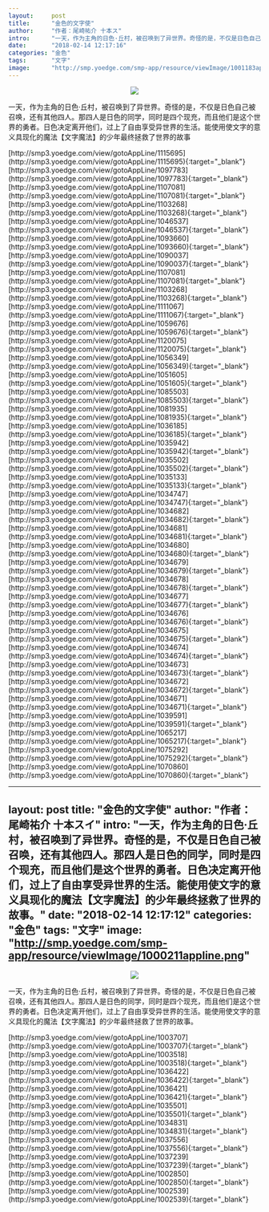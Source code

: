 ```yaml
---
layout:     post
title:      "金色的文字使"
author:     "作者：尾崎祐介 十本ス"
intro:      "一天，作为主角的日色·丘村，被召唤到了异世界。奇怪的是，不仅是日色自己被召唤，还有其他四人。那四人是日色的同学，同时是四个现充，而且他们是这个世界的勇者。日色决定离开他们，过上了自由享受异世界的生活。能使用使文字的意义具现化的魔法【文字魔法】的少年最终拯救了世界的故事"
date:       "2018-02-14 12:17:16"
categories: "金色"
tags:       "文字"
image:      "http://smp.yoedge.com/smp-app/resource/viewImage/1001183appline.png"
---
```

<div style="text-align: center">
<p><img src="http://smp.yoedge.com/smp-app/resource/viewImage/1001183appline.png"/></p>
</div>
<p class="post-meta">
<span>一天，作为主角的日色·丘村，被召唤到了异世界。奇怪的是，不仅是日色自己被召唤，还有其他四人。那四人是日色的同学，同时是四个现充，而且他们是这个世界的勇者。日色决定离开他们，过上了自由享受异世界的生活。能使用使文字的意义具现化的魔法【文字魔法】的少年最终拯救了世界的故事</span>
</p>
[http://smp3.yoedge.com/view/gotoAppLine/1115695](http://smp3.yoedge.com/view/gotoAppLine/1115695){:target="_blank"}
[http://smp3.yoedge.com/view/gotoAppLine/1097783](http://smp3.yoedge.com/view/gotoAppLine/1097783){:target="_blank"}
[http://smp3.yoedge.com/view/gotoAppLine/1107081](http://smp3.yoedge.com/view/gotoAppLine/1107081){:target="_blank"}
[http://smp3.yoedge.com/view/gotoAppLine/1103268](http://smp3.yoedge.com/view/gotoAppLine/1103268){:target="_blank"}
[http://smp3.yoedge.com/view/gotoAppLine/1046537](http://smp3.yoedge.com/view/gotoAppLine/1046537){:target="_blank"}
[http://smp3.yoedge.com/view/gotoAppLine/1093660](http://smp3.yoedge.com/view/gotoAppLine/1093660){:target="_blank"}
[http://smp3.yoedge.com/view/gotoAppLine/1090037](http://smp3.yoedge.com/view/gotoAppLine/1090037){:target="_blank"}
[http://smp3.yoedge.com/view/gotoAppLine/1107081](http://smp3.yoedge.com/view/gotoAppLine/1107081){:target="_blank"}
[http://smp3.yoedge.com/view/gotoAppLine/1103268](http://smp3.yoedge.com/view/gotoAppLine/1103268){:target="_blank"}
[http://smp3.yoedge.com/view/gotoAppLine/1111067](http://smp3.yoedge.com/view/gotoAppLine/1111067){:target="_blank"}
[http://smp3.yoedge.com/view/gotoAppLine/1059676](http://smp3.yoedge.com/view/gotoAppLine/1059676){:target="_blank"}
[http://smp3.yoedge.com/view/gotoAppLine/1120075](http://smp3.yoedge.com/view/gotoAppLine/1120075){:target="_blank"}
[http://smp3.yoedge.com/view/gotoAppLine/1056349](http://smp3.yoedge.com/view/gotoAppLine/1056349){:target="_blank"}
[http://smp3.yoedge.com/view/gotoAppLine/1051605](http://smp3.yoedge.com/view/gotoAppLine/1051605){:target="_blank"}
[http://smp3.yoedge.com/view/gotoAppLine/1085503](http://smp3.yoedge.com/view/gotoAppLine/1085503){:target="_blank"}
[http://smp3.yoedge.com/view/gotoAppLine/1081935](http://smp3.yoedge.com/view/gotoAppLine/1081935){:target="_blank"}
[http://smp3.yoedge.com/view/gotoAppLine/1036185](http://smp3.yoedge.com/view/gotoAppLine/1036185){:target="_blank"}
[http://smp3.yoedge.com/view/gotoAppLine/1035942](http://smp3.yoedge.com/view/gotoAppLine/1035942){:target="_blank"}
[http://smp3.yoedge.com/view/gotoAppLine/1035502](http://smp3.yoedge.com/view/gotoAppLine/1035502){:target="_blank"}
[http://smp3.yoedge.com/view/gotoAppLine/1035133](http://smp3.yoedge.com/view/gotoAppLine/1035133){:target="_blank"}
[http://smp3.yoedge.com/view/gotoAppLine/1034747](http://smp3.yoedge.com/view/gotoAppLine/1034747){:target="_blank"}
[http://smp3.yoedge.com/view/gotoAppLine/1034682](http://smp3.yoedge.com/view/gotoAppLine/1034682){:target="_blank"}
[http://smp3.yoedge.com/view/gotoAppLine/1034681](http://smp3.yoedge.com/view/gotoAppLine/1034681){:target="_blank"}
[http://smp3.yoedge.com/view/gotoAppLine/1034680](http://smp3.yoedge.com/view/gotoAppLine/1034680){:target="_blank"}
[http://smp3.yoedge.com/view/gotoAppLine/1034679](http://smp3.yoedge.com/view/gotoAppLine/1034679){:target="_blank"}
[http://smp3.yoedge.com/view/gotoAppLine/1034678](http://smp3.yoedge.com/view/gotoAppLine/1034678){:target="_blank"}
[http://smp3.yoedge.com/view/gotoAppLine/1034677](http://smp3.yoedge.com/view/gotoAppLine/1034677){:target="_blank"}
[http://smp3.yoedge.com/view/gotoAppLine/1034676](http://smp3.yoedge.com/view/gotoAppLine/1034676){:target="_blank"}
[http://smp3.yoedge.com/view/gotoAppLine/1034675](http://smp3.yoedge.com/view/gotoAppLine/1034675){:target="_blank"}
[http://smp3.yoedge.com/view/gotoAppLine/1034674](http://smp3.yoedge.com/view/gotoAppLine/1034674){:target="_blank"}
[http://smp3.yoedge.com/view/gotoAppLine/1034673](http://smp3.yoedge.com/view/gotoAppLine/1034673){:target="_blank"}
[http://smp3.yoedge.com/view/gotoAppLine/1034672](http://smp3.yoedge.com/view/gotoAppLine/1034672){:target="_blank"}
[http://smp3.yoedge.com/view/gotoAppLine/1034671](http://smp3.yoedge.com/view/gotoAppLine/1034671){:target="_blank"}
[http://smp3.yoedge.com/view/gotoAppLine/1039591](http://smp3.yoedge.com/view/gotoAppLine/1039591){:target="_blank"}
[http://smp3.yoedge.com/view/gotoAppLine/1065217](http://smp3.yoedge.com/view/gotoAppLine/1065217){:target="_blank"}
[http://smp3.yoedge.com/view/gotoAppLine/1075292](http://smp3.yoedge.com/view/gotoAppLine/1075292){:target="_blank"}
[http://smp3.yoedge.com/view/gotoAppLine/1070860](http://smp3.yoedge.com/view/gotoAppLine/1070860){:target="_blank"}


---
layout:     post
title:      "金色的文字使"
author:     "作者：尾崎祐介 十本スイ"
intro:      "一天，作为主角的日色·丘村，被召唤到了异世界。奇怪的是，不仅是日色自己被召唤，还有其他四人。那四人是日色的同学，同时是四个现充，而且他们是这个世界的勇者。日色决定离开他们，过上了自由享受异世界的生活。能使用使文字的意义具现化的魔法【文字魔法】的少年最终拯救了世界的故事。"
date:       "2018-02-14 12:17:12"
categories: "金色"
tags:       "文字"
image:      "http://smp.yoedge.com/smp-app/resource/viewImage/1000211appline.png"
---
<div style="text-align: center">
<p><img src="http://smp.yoedge.com/smp-app/resource/viewImage/1000211appline.png"/></p>
</div>
<p class="post-meta">
<span>一天，作为主角的日色·丘村，被召唤到了异世界。奇怪的是，不仅是日色自己被召唤，还有其他四人。那四人是日色的同学，同时是四个现充，而且他们是这个世界的勇者。日色决定离开他们，过上了自由享受异世界的生活。能使用使文字的意义具现化的魔法【文字魔法】的少年最终拯救了世界的故事。</span>
</p>
[http://smp3.yoedge.com/view/gotoAppLine/1003707](http://smp3.yoedge.com/view/gotoAppLine/1003707){:target="_blank"}
[http://smp3.yoedge.com/view/gotoAppLine/1003518](http://smp3.yoedge.com/view/gotoAppLine/1003518){:target="_blank"}
[http://smp3.yoedge.com/view/gotoAppLine/1036422](http://smp3.yoedge.com/view/gotoAppLine/1036422){:target="_blank"}
[http://smp3.yoedge.com/view/gotoAppLine/1036421](http://smp3.yoedge.com/view/gotoAppLine/1036421){:target="_blank"}
[http://smp3.yoedge.com/view/gotoAppLine/1035501](http://smp3.yoedge.com/view/gotoAppLine/1035501){:target="_blank"}
[http://smp3.yoedge.com/view/gotoAppLine/1034831](http://smp3.yoedge.com/view/gotoAppLine/1034831){:target="_blank"}
[http://smp3.yoedge.com/view/gotoAppLine/1037556](http://smp3.yoedge.com/view/gotoAppLine/1037556){:target="_blank"}
[http://smp3.yoedge.com/view/gotoAppLine/1037239](http://smp3.yoedge.com/view/gotoAppLine/1037239){:target="_blank"}
[http://smp3.yoedge.com/view/gotoAppLine/1002850](http://smp3.yoedge.com/view/gotoAppLine/1002850){:target="_blank"}
[http://smp3.yoedge.com/view/gotoAppLine/1002539](http://smp3.yoedge.com/view/gotoAppLine/1002539){:target="_blank"}


